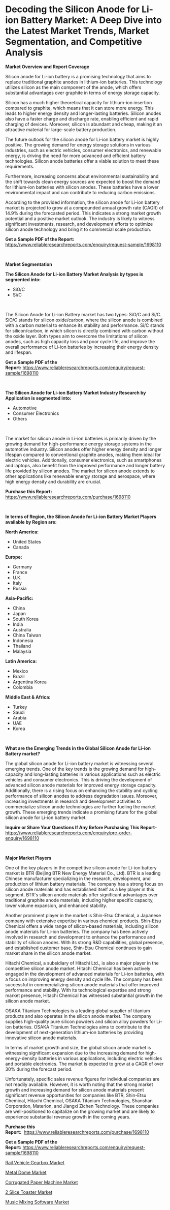 <p><h1>Decoding the Silicon Anode for Li-ion Battery Market: A Deep Dive into the Latest Market Trends, Market Segmentation, and Competitive Analysis</h1></p><p><strong>Market Overview and Report Coverage</strong></p>
<p><p>Silicon anode for Li-ion battery is a promising technology that aims to replace traditional graphite anodes in lithium-ion batteries. This technology utilizes silicon as the main component of the anode, which offers substantial advantages over graphite in terms of energy storage capacity.</p><p>Silicon has a much higher theoretical capacity for lithium-ion insertion compared to graphite, which means that it can store more energy. This leads to higher energy density and longer-lasting batteries. Silicon anodes also have a faster charge and discharge rate, enabling efficient and rapid charging of devices. Moreover, silicon is abundant and cheap, making it an attractive material for large-scale battery production.</p><p>The future outlook for the silicon anode for Li-ion battery market is highly positive. The growing demand for energy storage solutions in various industries, such as electric vehicles, consumer electronics, and renewable energy, is driving the need for more advanced and efficient battery technologies. Silicon anode batteries offer a viable solution to meet these requirements.</p><p>Furthermore, increasing concerns about environmental sustainability and the shift towards clean energy sources are expected to boost the demand for lithium-ion batteries with silicon anodes. These batteries have a lower environmental impact and can contribute to reducing carbon emissions.</p><p>According to the provided information, the silicon anode for Li-ion battery market is projected to grow at a compounded annual growth rate (CAGR) of 14.9% during the forecasted period. This indicates a strong market growth potential and a positive market outlook. The industry is likely to witness significant investments, research, and development efforts to optimize silicon anode technology and bring it to commercial scale production.</p></p>
<p><strong>Get a Sample PDF of the Report:</strong> <a href="https://www.reliableresearchreports.com/enquiry/request-sample/1698110">https://www.reliableresearchreports.com/enquiry/request-sample/1698110</a></p>
<p>&nbsp;</p>
<p><strong>Market Segmentation</strong></p>
<p><strong>The Silicon Anode for Li-ion Battery Market Analysis by types is segmented into:</strong></p>
<p><ul><li>SiO/C</li><li>Si/C</li></ul></p>
<p>&nbsp;</p>
<p><p>The Silicon Anode for Li-ion Battery market has two types: SiO/C and Si/C. SiO/C stands for silicon oxide/carbon, where the silicon anode is combined with a carbon material to enhance its stability and performance. Si/C stands for silicon/carbon, in which silicon is directly combined with carbon without the oxide layer. Both types aim to overcome the limitations of silicon anodes, such as high capacity loss and poor cycle life, and improve the overall performance of Li-ion batteries by increasing their energy density and lifespan.</p></p>
<p><strong>Get a Sample PDF of the Report:</strong>&nbsp;<a href="https://www.reliableresearchreports.com/enquiry/request-sample/1698110">https://www.reliableresearchreports.com/enquiry/request-sample/1698110</a></p>
<p>&nbsp;</p>
<p><strong>The Silicon Anode for Li-ion Battery Market Industry Research by Application is segmented into:</strong></p>
<p><ul><li>Automotive</li><li>Consumer Electronics</li><li>Others</li></ul></p>
<p>&nbsp;</p>
<p><p>The market for silicon anode in Li-ion batteries is primarily driven by the growing demand for high-performance energy storage systems in the automotive industry. Silicon anodes offer higher energy density and longer lifespan compared to conventional graphite anodes, making them ideal for electric vehicles. Additionally, consumer electronics, such as smartphones and laptops, also benefit from the improved performance and longer battery life provided by silicon anodes. The market for silicon anode extends to other applications like renewable energy storage and aerospace, where high energy density and durability are crucial.</p></p>
<p><strong>Purchase this Report:</strong>&nbsp; <a href="https://www.reliableresearchreports.com/purchase/1698110">https://www.reliableresearchreports.com/purchase/1698110</a></p>
<p>&nbsp;</p>
<p><strong>In terms of Region, the Silicon Anode for Li-ion Battery Market Players available by Region are:</strong></p>
<p>
    <p> <strong> North America: </strong>
        <ul>
            <li>United States</li>
            <li>Canada</li>
        </ul>
        </p> 
    <p> <strong> Europe: </strong>
        <ul>
            <li>Germany</li>
            <li>France</li>
            <li>U.K.</li>
            <li>Italy</li>
            <li>Russia</li>
        </ul>
        </p> 
    <p> <strong> Asia-Pacific: </strong>
        <ul>
            <li>China</li>
            <li>Japan</li>
            <li>South Korea</li>
            <li>India</li>
            <li>Australia</li>
            <li>China Taiwan</li>
            <li>Indonesia</li>
            <li>Thailand</li>
            <li>Malaysia</li>
        </ul>
        </p> 
    <p> <strong> Latin America: </strong>
        <ul>
            <li>Mexico</li>
            <li>Brazil</li>
            <li>Argentina Korea</li>
            <li>Colombia</li>
        </ul>
        </p> 
    <p> <strong> Middle East & Africa: </strong>
        <ul>
            <li>Turkey</li>
            <li>Saudi</li>
            <li>Arabia</li>
            <li>UAE</li>
            <li>Korea</li>
        </ul>
    </p>
    </p>
<p>&nbsp;</p>
<p><strong>What are the Emerging Trends in the Global Silicon Anode for Li-ion Battery market?</strong></p>
<p><p>The global silicon anode for Li-ion battery market is witnessing several emerging trends. One of the key trends is the growing demand for high-capacity and long-lasting batteries in various applications such as electric vehicles and consumer electronics. This is driving the development of advanced silicon anode materials for improved energy storage capacity. Additionally, there is a rising focus on enhancing the stability and cycling performance of silicon anodes to address degradation issues. Moreover, increasing investments in research and development activities to commercialize silicon anode technologies are further fueling the market growth. These emerging trends indicate a promising future for the global silicon anode for Li-ion battery market.</p></p>
<p><strong>Inquire or Share Your Questions If Any Before Purchasing This Report</strong>- <a href="https://www.reliableresearchreports.com/enquiry/pre-order-enquiry/1698110">https://www.reliableresearchreports.com/enquiry/pre-order-enquiry/1698110</a></p>
<p>&nbsp;</p>
<p><strong>Major Market Players</strong></p>
<p><p>One of the key players in the competitive silicon anode for Li-ion battery market is BTR (Beijing BTR New Energy Material Co., Ltd). BTR is a leading Chinese manufacturer specializing in the research, development, and production of lithium battery materials. The company has a strong focus on silicon anode materials and has established itself as a key player in this segment. BTR's silicon anode materials offer significant advantages over traditional graphite anode materials, including higher specific capacity, lower volume expansion, and enhanced stability.</p><p>Another prominent player in the market is Shin-Etsu Chemical, a Japanese company with extensive expertise in various chemical products. Shin-Etsu Chemical offers a wide range of silicon-based materials, including silicon anode materials for Li-ion batteries. The company has been actively involved in research and development to enhance the performance and stability of silicon anodes. With its strong R&D capabilities, global presence, and established customer base, Shin-Etsu Chemical continues to gain market share in the silicon anode market.</p><p>Hitachi Chemical, a subsidiary of Hitachi Ltd., is also a major player in the competitive silicon anode market. Hitachi Chemical has been actively engaged in the development of advanced materials for Li-ion batteries, with a focus on improving energy density and cycle life. The company has been successful in commercializing silicon anode materials that offer improved performance and stability. With its technological expertise and strong market presence, Hitachi Chemical has witnessed substantial growth in the silicon anode market.</p><p>OSAKA Titanium Technologies is a leading global supplier of titanium products and also operates in the silicon anode market. The company supplies high-quality pure silicon powders and silicon alloy powders for Li-ion batteries. OSAKA Titanium Technologies aims to contribute to the development of next-generation lithium-ion batteries by providing innovative silicon anode materials.</p><p>In terms of market growth and size, the global silicon anode market is witnessing significant expansion due to the increasing demand for high-energy-density batteries in various applications, including electric vehicles and portable electronics. The market is expected to grow at a CAGR of over 30% during the forecast period.</p><p>Unfortunately, specific sales revenue figures for individual companies are not readily available. However, it is worth noting that the strong market growth and increasing demand for silicon anode materials present significant revenue opportunities for companies like BTR, Shin-Etsu Chemical, Hitachi Chemical, OSAKA Titanium Technologies, Shanshan Corporation, Materion, and Jiangxi Zichen Technology. These companies are well-positioned to capitalize on the growing market and are likely to experience substantial revenue growth in the coming years.</p></p>
<p><strong>Purchase this Report:</strong>&nbsp;&nbsp;<a href="https://www.reliableresearchreports.com/purchase/1698110">https://www.reliableresearchreports.com/purchase/1698110</a></p>
<p></p>
<p><strong>Get a Sample PDF of the Report:</strong>&nbsp;<a href="https://www.reliableresearchreports.com/enquiry/request-sample/1698110">https://www.reliableresearchreports.com/enquiry/request-sample/1698110</a></p>
<p><p><a href="https://www.linkedin.com/pulse/rail-vehicle-gearbox-market-size-share-amp-trends-analysis-report/">Rail Vehicle Gearbox Market</a></p><p><a href="https://www.linkedin.com/pulse/metal-dome-market-size-share-global-analysis-report-2023-2030/">Metal Dome Market</a></p><p><a href="https://medium.com/@noewwade60/corrugated-paper-machine-market-size-growth-forecast-2023-2030-f78998b005fa">Corrugated Paper Machine Market</a></p><p><a href="https://www.linkedin.com/pulse/decoding-2-slice-toaster-market-deep-dive-latest-trends-segmentation/">2 Slice Toaster Market</a></p><p><a href="https://medium.com/@bhumi.technologiesmumbai/music-mixing-software-market-current-market-share-cagr-growth-projection-and-forecast-till-2030-19f0d45b07fb">Music Mixing Software Market</a></p></p>